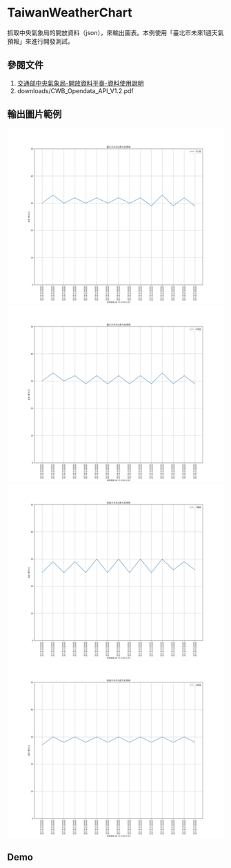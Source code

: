 # TaiwanWeatherChart
抓取中央氣象局的開放資料（json），來輸出圖表。本例使用「臺北市未來1週天氣預報」來進行開發測試。

## 參閱文件
1. [交通部中央氣象局-開放資料平臺-資料使用說明](http://opendata.cwb.gov.tw/usages)
2. downloads/CWB_Opendata_API_V1.2.pdf

## 輸出圖片範例
![臺北市中正區](https://github.com/telunyang/TaiwanWeatherChart/blob/master/images/臺北市中正區.png "臺北市中正區")
![臺北市內湖區](https://github.com/telunyang/TaiwanWeatherChart/blob/master/images/臺北市內湖區.png "臺北市內湖區")
![高雄市六龜區](https://github.com/telunyang/TaiwanWeatherChart/blob/master/images/高雄市六龜區.png "高雄市六龜區")
![高雄市左營區](https://github.com/telunyang/TaiwanWeatherChart/blob/master/images/高雄市左營區.png "高雄市左營區")

## Demo
